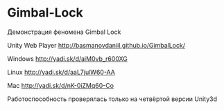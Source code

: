 Gimbal-Lock
===========

Демонстрация феномена Gimbal Lock

Unity Web Player http://basmanovdaniil.github.io/GimbalLock/

Windows http://yadi.sk/d/aiM0vb_r600XG

Linux http://yadi.sk/d/aaL7julW60-AA

Mac http://yadi.sk/d/nK-0iZMq60-Co

Работоспособность проверялась только на четвёртой версии Unity3d
